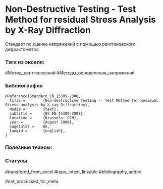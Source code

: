 # Non-Destructive Testing - Test Method for residual Stress Analysis by X-Ray Diffraction

Стандарт по оценке напряжений с помощью рентгеновского дифрактометра

### Тэги из экселя:
#Метод_рентгеновский
#Методы_определения_напряжений 

### Библиография
```
@Reference{Standard_EN_15305-2008,
  title =        {Non-destructive Testing -- Test Method for Residual Stress analysis by X-ray Diffraction},
  media =        {text},
  subtitle =     {BS EN 15305:2008},
  location =     {Brussels: CEN},
  year =         {August 2008},
  pagetotal =    88,
  langid =       {english},
}
```

### Полезные тезисы:

### Статусы
#transfered_from_excel 
#type_intext_linkable 
#bibliography_added

#not_processed_for_meta
